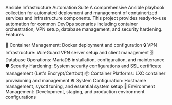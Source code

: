 Ansible Infrastructure Automation Suite
A comprehensive Ansible playbook collection for automated deployment and management of containerized services and infrastructure components. This project provides ready-to-use automation for common DevOps scenarios including container orchestration, VPN setup, database management, and security hardening.
Features

🐳 Container Management: Docker deployment and configuration
🔒 VPN Infrastructure: WireGuard VPN server setup and client management
🗄️ Database Operations: MariaDB installation, configuration, and maintenance
🛡️ Security Hardening: System security configurations and SSL certificate management (Let's Encrypt/Certbot)
📦 Container Platforms: LXC container provisioning and management
⚙️ System Configuration: Hostname management, sysctl tuning, and essential system setup
🎯 Environment Management: Development, staging, and production environment configurations
